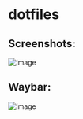 # dotfiles

## Screenshots:
![image](https://github.com/Fiwa42/dotfiles/assets/69937337/d9e4c10b-ceb4-4d6c-bc08-0b76068a3ef7)

## Waybar:
![image](https://github.com/Fiwa42/dotfiles/assets/69937337/a2afb17f-b6e9-4978-ba57-5e06670ea4f2)
